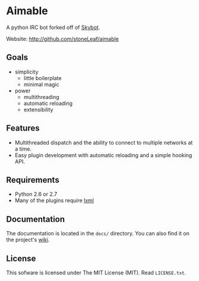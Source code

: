 # Aimable #


A python IRC bot forked off of [Skybot](http://github.com/rmmh/skybot).

Website: http://github.com/stoneLeaf/aimable

## Goals ##

* simplicity
  * little boilerplate
  * minimal magic
* power
  * multithreading
  * automatic reloading
  * extensibility

## Features ##

* Multithreaded dispatch and the ability to connect to multiple networks at a time.
* Easy plugin development with automatic reloading and a simple hooking API.

## Requirements ##

* Python 2.6 or 2.7
* Many of the plugins require [lxml](http://lxml.de/)

## Documentation ##

The documentation is located in the `docs/` directory. You can also find it on
the project's [wiki](http://github.com/stoneLeaf/aimable/wiki).

## License ##

This sofware is licensed under The MIT License (MIT). Read `LICENSE.txt`.